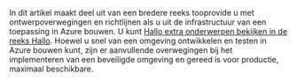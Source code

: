 In dit artikel maakt deel uit van een bredere reeks tooprovide u met ontwerpoverwegingen en richtlijnen als u uit de infrastructuur van een toepassing in Azure bouwen. U kunt [Hallo extra onderwerpen bekijken in de reeks Hallo](#next-steps). Hoewel u snel van een omgeving ontwikkelen en testen in Azure bouwen kunt, zijn er aanvullende overwegingen bij het implementeren van een beveiligde omgeving en gereed is voor productie, maximaal beschikbare.

